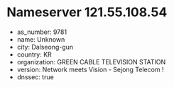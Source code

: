 # Nameserver 121.55.108.54

* as_number: 9781
* name: Unknown
* city: Dalseong-gun
* country: KR
* organization: GREEN CABLE TELEVISION STATION
* version: Network meets Vision - Sejong Telecom !
* dnssec: true

